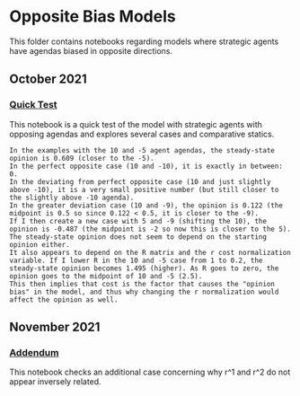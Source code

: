 # Opposite Bias Models

This folder contains notebooks regarding models where strategic agents have agendas biased in opposite directions.

## October 2021

### [Quick Test](https://github.com/jbrightuniverse/strategic_influencer_of_naive_agents/blob/main/opposite_bias/quick_test.pdf)
This notebook is a quick test of the model with strategic agents with opposing agendas and explores several cases and comparative statics.
```
In the examples with the 10 and -5 agent agendas, the steady-state opinion is 0.609 (closer to the -5).
In the perfect opposite case (10 and -10), it is exactly in between: 0.
In the deviating from perfect opposite case (10 and just slightly above -10), it is a very small positive number (but still closer to the slightly above -10 agenda).
In the greater deviation case (10 and -9), the opinion is 0.122 (the midpoint is 0.5 so since 0.122 < 0.5, it is closer to the -9).
If I then create a new case with 5 and -9 (shifting the 10), the opinion is -0.487 (the midpoint is -2 so now this is closer to the 5).
The steady-state opinion does not seem to depend on the starting opinion either.
It also appears to depend on the R matrix and the r cost normalization variable. If I lower R in the 10 and -5 case from 1 to 0.2, the steady-state opinion becomes 1.495 (higher). As R goes to zero, the opinion goes to the midpoint of 10 and -5 (2.5).
This then implies that cost is the factor that causes the "opinion bias" in the model, and thus why changing the r normalization would affect the opinion as well.
```

## November 2021

### [Addendum](https://github.com/jbrightuniverse/strategic_influencer_of_naive_agents/blob/main/opposite_bias/addendum.pdf)
This notebook checks an additional case concerning why r^1 and r^2 do not appear inversely related.
